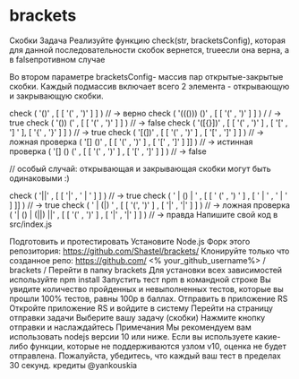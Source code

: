 # brackets
Скобки
Задача
Реализуйте функцию check(str, bracketsConfig), которая для данной последовательности скобок вернется, trueесли она верна, а в falseпротивном случае

Во втором параметре bracketsConfig- массив пар открытые-закрытые скобки. Каждый подмассив включает всего 2 элемента - открывающую и закрывающую скобки.

check ( '()' ,  [ [ '(' ,  ')' ] ] )  // -> верно 
check ( '((())) ()' ,  [ [ '(' ,  ')' ] ] )  / / -> true 
check ( '()) (' ,  [ [ '(' ,  ')' ] ] )  // -> false 
check ( '([{}])' ,  [ [ '(' ,  ')' ] ,  [ '[' ,  '] ' ],  [ '{' ,  '}' ] ] )  // -> true 
check ( '[(])' ,  [ [ '(' ,  ')' ] ,  [ '[' ,  ']' ] ] )  // -> ложная 
проверка ( '[] ()' ,  [ [ '(' ,  ')' ] ,  [ '[' ,  ']' ] ]] )  // -> истинная 
проверка ( '[] () (' , [ [ '(' , ')' ] ,  [ '[' ,  ']' ] ] )  // -> false 

// особый случай: открывающая и закрывающая скобки могут быть одинаковыми :) 

check ( '||' ,  [ [ '|' ,  ' | ' ] ] )  // -> true 
check ( ' | () | ' ,  [ [ ' (' ,  ') ' ] ,  [ ' | ' ,  ' | ' ] ]] )  // -> true 
check ( ' | (|) ' , [ [ '(',  ')' ] ,  [ '|' ,  '|' ] ] )  // -> ложная 
проверка ( '| () | (||) ||' ,  [ [ '(' ,  ')' ] ,  [ '|' ,  '|' ] ] )  // -> правда
Напишите свой код в src/index.js

Подготовить и протестировать
Установите Node.js
Форк этого репозитория: https://github.com/Shastel/brackets/
Клонируйте только что созданное репо: https://github.com/ <% your_github_username%> / brackets /
Перейти в папку brackets
Для установки всех зависимостей используйте npm install
Запустить тест npm в командной строке
Вы увидите количество пройденных и невыполненных тестов, которые вы прошли 100% тестов, равны 100p в баллах.
Отправить в приложение RS
Откройте приложение RS и войдите в систему
Перейти на страницу отправки задачи
Выберите вашу задачу (скобки)
Нажмите кнопку отправки и наслаждайтесь
Примечания
Мы рекомендуем вам использовать nodejs версии 10 или ниже. Если вы используете какие-либо функции, которые не поддерживаются узлом v10, оценка не будет отправлена.
Пожалуйста, убедитесь, что каждый ваш тест в пределах 30 секунд.
кредиты @yankouskia
